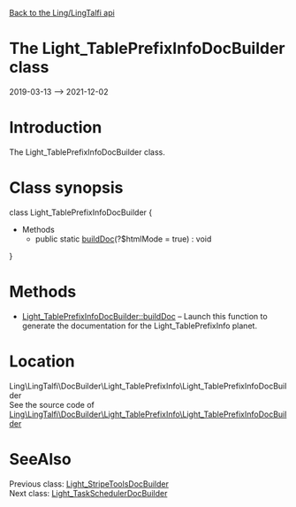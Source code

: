 [Back to the Ling/LingTalfi api](https://github.com/lingtalfi/LingTalfi/blob/master/doc/api/Ling/LingTalfi.md)



The Light_TablePrefixInfoDocBuilder class
================
2019-03-13 --> 2021-12-02






Introduction
============

The Light_TablePrefixInfoDocBuilder class.



Class synopsis
==============


class <span class="pl-k">Light_TablePrefixInfoDocBuilder</span>  {

- Methods
    - public static [buildDoc](https://github.com/lingtalfi/LingTalfi/blob/master/doc/api/Ling/LingTalfi/DocBuilder/Light_TablePrefixInfo/Light_TablePrefixInfoDocBuilder/buildDoc.md)(?$htmlMode = true) : void

}






Methods
==============

- [Light_TablePrefixInfoDocBuilder::buildDoc](https://github.com/lingtalfi/LingTalfi/blob/master/doc/api/Ling/LingTalfi/DocBuilder/Light_TablePrefixInfo/Light_TablePrefixInfoDocBuilder/buildDoc.md) &ndash; Launch this function to generate the documentation for the Light_TablePrefixInfo planet.





Location
=============
Ling\LingTalfi\DocBuilder\Light_TablePrefixInfo\Light_TablePrefixInfoDocBuilder<br>
See the source code of [Ling\LingTalfi\DocBuilder\Light_TablePrefixInfo\Light_TablePrefixInfoDocBuilder](https://github.com/lingtalfi/LingTalfi/blob/master/DocBuilder/Light_TablePrefixInfo/Light_TablePrefixInfoDocBuilder.php)



SeeAlso
==============
Previous class: [Light_StripeToolsDocBuilder](https://github.com/lingtalfi/LingTalfi/blob/master/doc/api/Ling/LingTalfi/DocBuilder/Light_StripeTools/Light_StripeToolsDocBuilder.md)<br>Next class: [Light_TaskSchedulerDocBuilder](https://github.com/lingtalfi/LingTalfi/blob/master/doc/api/Ling/LingTalfi/DocBuilder/Light_TaskScheduler/Light_TaskSchedulerDocBuilder.md)<br>
